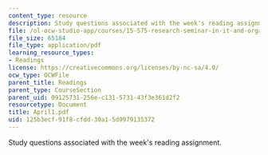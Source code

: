 ```yaml
---
content_type: resource
description: Study questions associated with the week's reading assignment.
file: /ol-ocw-studio-app/courses/15-575-research-seminar-in-it-and-organizations-economic-perspectives-spring-2004/125b3ecf91f8cfdd30a15d9979135372_April1.pdf
file_size: 65184
file_type: application/pdf
learning_resource_types:
- Readings
license: https://creativecommons.org/licenses/by-nc-sa/4.0/
ocw_type: OCWFile
parent_title: Readings
parent_type: CourseSection
parent_uid: 09125731-256e-c131-5731-43f3e361d2f2
resourcetype: Document
title: April1.pdf
uid: 125b3ecf-91f8-cfdd-30a1-5d9979135372
---
```

Study questions associated with the week's reading assignment.